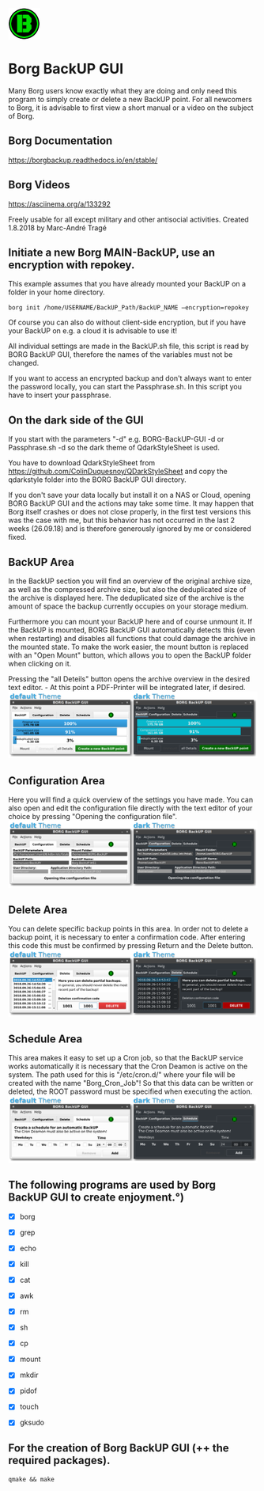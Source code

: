 ![Borg-BackUP-GUI](https://github.com/MTrage/Borg-BackUP-GUI/blob/master/icon.png)
# Borg BackUP GUI

Many Borg users know exactly what they are doing and only need this program to simply create or delete a new BackUP point. For all newcomers to Borg, it is advisable to first view a short manual or a video on the subject of Borg.

## Borg Documentation
https://borgbackup.readthedocs.io/en/stable/
## Borg Videos
https://asciinema.org/a/133292

Freely usable for all except military and other antisocial activities.
Created 1.8.2018 by Marc-André Tragé


## Initiate a new Borg MAIN-BackUP, use an encryption with repokey. 
This example assumes that you have already mounted your BackUP on a folder in your home directory.

    borg init /home/USERNAME/BackUP_Path/BackUP_NAME –encryption=repokey

Of course you can also do without client-side encryption, but if you have your BackUP on e.g. a cloud it is advisable to use it!

All individual settings are made in the BackUP.sh file, this script is read by BORG BackUP GUI, therefore the names of the variables must not be changed.

If you want to access an encrypted backup and don't always want to enter the password locally, you can start the Passphrase.sh. In this script you have to insert your passphrase.


## On the dark side of the GUI
If you start with the parameters "-d" e.g.
BORG-BackUP-GUI -d or Passphrase.sh -d 
so the dark theme of QdarkStyleSheet is used.

You have to download QdarkStyleSheet from https://github.com/ColinDuquesnoy/QDarkStyleSheet and copy the qdarkstyle folder into the BORG BackUP GUI directory.

If you don't save your data locally but install it on a NAS or Cloud, opening BORG BackUP GUI and the actions may take some time. It may happen that Borg itself crashes or does not close properly, in the first test versions this was the case with me, but this behavior has not occurred in the last 2 weeks  (26.09.18) and is therefore generously ignored by me or considered fixed.


## BackUP Area
In the BackUP section you will find an overview of the original archive size, as well as the compressed archive size, but also the deduplicated size of the archive is displayed here. The deduplicated size of the archive is the amount of space the backup currently occupies on your storage medium.

Furthermore you can mount your BackUP here and of course unmount it. If the BackUP is mounted, BORG BackUP GUI automatically detects this (even when restarting) and disables all functions that could damage the archive in the mounted state. To make the work easier, the mount button is replaced with an "Open Mount" button, which allows you to open the BackUP folder when clicking on it.

Pressing the "all Deteils" button opens the archive overview in the desired text editor. - At this point a PDF-Printer will be integrated later, if desired. 
![Screenshot1](https://github.com/MTrage/Borg-BackUP-GUI/blob/master/images/screenshot1.png)


## Configuration Area
Here you will find a quick overview of the settings you have made. You can also open and edit the configuration file directly with the text editor of your choice by pressing "Opening the configuration file".
![Screenshot2](https://github.com/MTrage/Borg-BackUP-GUI/blob/master/images/screenshot2.png)


## Delete Area
You can delete specific backup points in this area. In order not to delete a backup point, it is necessary to enter a confirmation code. After entering this code this must be confirmed by pressing Return and the Delete button.
![Screenshot3](https://github.com/MTrage/Borg-BackUP-GUI/blob/master/images/screenshot3.png)


## Schedule Area
This area makes it easy to set up a Cron job, so that the BackUP service works automatically it is necessary that the Cron Deamon is active on the system. The path used for this is "/etc/cron.d/" where your file will be created with the name "Borg_Cron_Job"! So that this data can be written or deleted, the ROOT password must be specified when executing the action.
![Screenshot4](https://github.com/MTrage/Borg-BackUP-GUI/blob/master/images/screenshot4.png)


## The following programs are used by Borg BackUP GUI to create enjoyment.°)
- [x] borg
- [x] grep
- [x] echo
- [x] kill
- [x] cat
- [x] awk
- [x] rm
- [x] sh
- [x] cp
- [x] mount
- [x] mkdir
- [x] pidof
- [x] touch
- [x] gksudo


## For the creation of Borg BackUP GUI (++ the required packages).

    qmake && make
